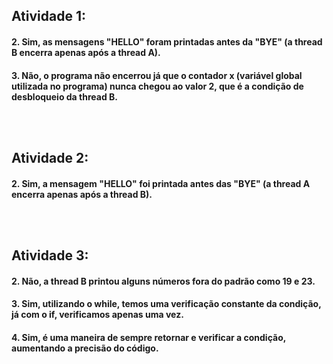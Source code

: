 <h2>Atividade 1:
  <h4>2. 
    Sim, as mensagens "HELLO" foram printadas antes da "BYE" (a thread B encerra apenas após a thread A).
  <br>
  <h4>3. 
    Não, o programa não encerrou já que o contador x (variável global utilizada no programa) nunca chegou ao valor 2, que é a condição de desbloqueio da thread B.

     
<br><br>
<h2>Atividade 2:
  <h4>2. 
    Sim, a mensagem "HELLO" foi printada antes das "BYE" (a thread A encerra apenas após a thread B).
 
    
<br><br>
<h2>Atividade 3:
   <h4>2.
     Não, a thread B printou alguns números fora do padrão como 19 e 23.
 <br>
   <h4>3.
     Sim, utilizando o while, temos uma verificação constante da condição, já com o if, verificamos apenas uma vez.
  <br>
   <h4>4. 
     Sim, é uma maneira de sempre retornar e verificar a condição, aumentando a precisão do código.
